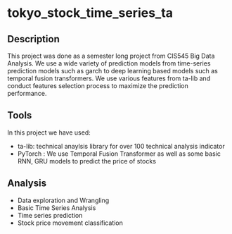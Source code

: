 # tokyo_stock_time_series_ta

## Description
This project was done as a semester long project from CIS545 Big Data Analysis.
We use a wide variety of prediction models from time-series prediction models such as garch to deep learning based models such as temporal fusion transformers.
We use various features from ta-lib and conduct features selection process to maximize the prediction performance.

## Tools 
In this project we have used:
- ta-lib: technical anaylsis library for over 100 technical analysis indicator
- PyTorch : We use Temporal Fusion Transformer as well as some basic RNN, GRU models to predict the price of stocks

## Analysis
- Data exploration and Wrangling
- Basic Time Series Analysis
- Time series prediction
- Stock price movement classification

